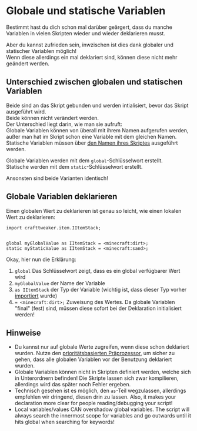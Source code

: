 # Globale und statische Variablen

Bestimmt hast du dich schon mal darüber geärgert, dass du manche Variablen in vielen Skripten wieder und wieder deklarieren musst.

Aber du kannst zufrieden sein, inwzischen ist dies dank globaler und statischer Variablen möglich!  
Wenn diese allerdings ein mal deklariert sind, können diese nicht mehr geändert werden.

## Unterschied zwischen globalen und statischen Variablen

Beide sind an das Skript gebunden und werden intialisiert, bevor das Skript ausgeführt wird.  
Beide können nicht verändert werden.  
Der Unterschied liegt darin, wie man sie aufruft:  
Globale Variablen können von überall mit ihrem Namen aufgerufen werden, außer man hat im Skript schon eine Variable mit dem gleichen Namen.  
Statische Variablen müssen über [den Namen ihres Skriptes](Cross-Script_Reference/) ausgeführt werden.

Globale Variablen werden mit dem `global`-Schlüsselwort erstellt.  
Statische werden mit dem `static`-Schlüsselwort erstellt.

Ansonsten sind beide Varianten identisch!

## Globale Variablen deklarieren

Einen globalen Wert zu deklarieren ist genau so leicht, wie einen lokalen Wert zu deklarieren:

    import crafttweaker.item.IItemStack;
    
    
    global myGlobalValue as IItemStack = <minecraft:dirt>;
    static myStaticValue as IItemStack = <minecraft:sand>;
    

Okay, hier nun die Erklärung:

1. `global` Das Schlüsselwort zeigt, dass es ein global verfügbarer Wert wird
2. `myGlobalValue` der Name der Variable
3. `as IItemStack` der Typ der Variable (wichtig ist, dass dieser Typ vorher [importiert](Import/) wurde)
4. `= <minecraft:dirt>;` Zuweisung des Wertes. Da globale Variablen "final" (fest) sind, müssen diese sofort bei der Deklaration initialisiert werden!

## Hinweise

- Du kannst nur auf globale Werte zugreifen, wenn diese schon deklariert wurden. Nutze den [prioritätsbasierten Präprozessor](/AdvancedFunctions/Preprocessors/PriorityPreprocessor/), um sicher zu gehen, dass alle globalen Variablen vor der Benutzung deklariert wurden.
- Globale Variablen können nicht in Skripten definiert werden, welche sich in Unterordnern befinden! Die Skripte lassen sich zwar kompilieren, allerdings wird das später noch Fehler ergeben.
- Technisch gesehen ist es möglich, den `as`-Teil wegzulassen, allerdings empfehlen wir dringend, diesen drin zu lassen. Also, it makes your declaration more clear for people reading/debugging your script!
- Local variables/values CAN overshadow global variables. The script will always search the innermost scope for variables and go outwards until it hits global when searching for keywords!